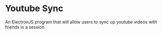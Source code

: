 # Youtube Sync
 An ElectronJS program that will allow users to sync up youtube videos with friends in a session.
